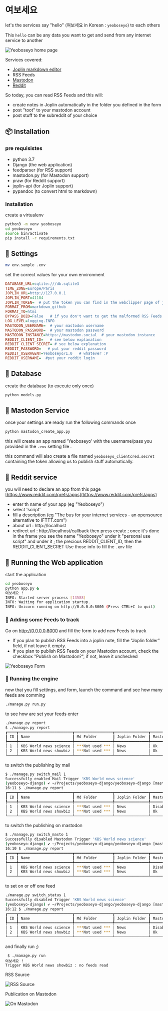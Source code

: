 # 여보세요
let's the services say "hello" (여보세요 in Korean : `yeoboseyo`) to each others

This `hello` can be any data you want to get and send from any internet service to another

![Yeoboseyo home page](doc/home.png)

Services covered:

- [Joplin markdown editor](https://joplinapp.org)
- RSS Feeds
- [Mastodon](https://mastodon.social)
- [Reddit](https://reddit.com)

So today, you can read RSS Feeds and this will:
* create notes in Joplin automatically in the folder you defined in the form
* post "toot" to your mastodon account
* post stuff to the subreddit of your choice

## :package: Installation

### pre requisistes

- python 3.7
- Django (the web application)
- feedparser (for RSS support)
- mastodon.py (for Mastodon support)
- praw (for Reddit support)
- joplin-api (for Joplin support)
- pypandoc (to convert html to markdown)

### Installation
create a virtualenv

```bash
python3 -m venv yeoboseyo
cd yeoboseyo
source bin/activate
pip install -r requirements.txt
```

##  :wrench: Settings
```bash
mv env.sample .env
```
set the correct values for your own environment
```ini
DATABASE_URL=sqlite:///db.sqlite3
TIME_ZONE=Europe/Paris
JOPLIN_URL=http://127.0.0.1
JOPLIN_PORT=41184
JOPLIN_TOKEN=  # put the token you can find in the webclipper page of joplin editor
FORMAT_FROM=markdown_github
FORMAT_TO=html
BYPASS_BOZO=False   # if you don't want to get the malformed RSS Feeds set it to False
LOG_LEVEL=logging.INFO
MASTODON_USERNAME=  # your mastodon username
MASTODON_PASSWORD=  # your mastodon password
MASTODON_INSTANCE=https://mastodon.social  # your mastodon instance
REDDIT_CLIENT_ID=   # see below explanation
REDDIT_CLIENT_SECRET= # see below explanation
REDDIT_PASSWORD=   # put your reddit password
REDDIT_USERAGENT=Yeoboseyo/1.0   # whatever :P
REDDIT_USERNAME=  #put your reddit login
```

## :dvd: Database

create the database (to execute only once)
```bash
python models.py
```

##  :shell: Mastodon Service
once your settings are ready run the following commands once

```bash
python mastodon_create_app.py
```
this will create an app named 'Yeoboseyo' with the username/pass you provided in the `.env` setting file .

this command will also create a file named `yeoboseyo_clientcred.secret` containing the token allowing us to publish stuff automatically.

##  :shell: Reddit service

you will need to declare an app from this page [https://www.reddit.com/prefs/apps](https://www.reddit.com/prefs/apps)

* enter th name of your app (eg "Yeoboseyo")
* select 'script'
* fill a description (eg "The bus for your internet services - an opensource alternative to IFTTT.com")
* about url : http://localhost
* redirect url : http://localhost/callback
then press create ; once it's done
in the frame you see the name "Yeoboseyo" under it "personal use script" and under it ; the precious REDDIT_CLIENT_ID, then the REDDIT_CLIENT_SECRET
Use those info to fill the `.env` file

## :mega: Running the Web application

start the application
```bash
cd yeoboseyo
python app.py &
여보세요 !
INFO: Started server process [13588]
INFO: Waiting for application startup.
INFO: Uvicorn running on http://0.0.0.0:8000 (Press CTRL+C to quit)
```


### :eyes: Adding some Feeds to track

Go on http://0.0.0.0:8000 and fill the form to add new Feeds to track

* If you plan to publish RSS Feeds into a joplin note, fill the "Joplin folder" field, if not leave it empty.
* If you plan to publish RSS Feeds on your Mastodon account, check the checkbox "Publish on Mastodon?", if not, leave it unchecked

![Yeoboseyo Form](doc/form.png)

###  :dizzy: Running the engine

now that you fill settings, and form, launch the command and see how many feeds are comming
```bash
./manage.py run.py
```
to see how are set your feeds enter
```bash
./manage.py report
$ ./manage.py report
┏━━━━┳━━━━━━━━━━━━━━━━━━━━━━━━┳━━━━━━━━━━━━━━━━━┳━━━━━━━━━━━━━━━┳━━━━━━━━━━┳━━━━━━━━━━┳━━━━━━━━┳━━━━━━━━┳━━━━━━━━━━━━━━━━━━━━━━━━━━━━━━━━━━┓
┃ ID ┃ Name                   ┃ Md Folder       ┃ Joplin Folder ┃ Mastodon ┃ Mail     ┃ Reddit ┃ Status ┃ Triggered                        ┃
┡━━━━╇━━━━━━━━━━━━━━━━━━━━━━━━╇━━━━━━━━━━━━━━━━━╇━━━━━━━━━━━━━━━╇━━━━━━━━━━╇━━━━━━━━━━╇━━━━━━━━╇━━━━━━━━╇━━━━━━━━━━━━━━━━━━━━━━━━━━━━━━━━━━┩
│ 1  │ KBS World news science │ ***Not used *** │ News          │ Ok       │ Disabled │        │ Ok     │ 2020-10-06 13:05:40.452455+00:00 │
│ 2  │ KBS World news showbiz │ ***Not used *** │ News          │ Ok       │ Disabled │        │ Ok     │ 2020-10-06 13:05:41.615231+00:00 │
└────┴────────────────────────┴─────────────────┴───────────────┴──────────┴──────────┴────────┴────────┴──────────────────────────────────┘

```
to switch the publishing by mail 
```bash
$ ./manage.py switch_mail 1
Successfully enabled Mail Trigger 'KBS World news science'
(yeoboseyo-django) ✔ ~/Projects/yeoboseyo-django/yeoboseyo-django [master|✚ 6] 
16:11 $ ./manage.py report
┏━━━━┳━━━━━━━━━━━━━━━━━━━━━━━━┳━━━━━━━━━━━━━━━━━┳━━━━━━━━━━━━━━━┳━━━━━━━━━━┳━━━━━━━━━━┳━━━━━━━━┳━━━━━━━━┳━━━━━━━━━━━━━━━━━━━━━━━━━━━━━━━━━━┓
┃ ID ┃ Name                   ┃ Md Folder       ┃ Joplin Folder ┃ Mastodon ┃ Mail     ┃ Reddit ┃ Status ┃ Triggered                        ┃
┡━━━━╇━━━━━━━━━━━━━━━━━━━━━━━━╇━━━━━━━━━━━━━━━━━╇━━━━━━━━━━━━━━━╇━━━━━━━━━━╇━━━━━━━━━━╇━━━━━━━━╇━━━━━━━━╇━━━━━━━━━━━━━━━━━━━━━━━━━━━━━━━━━━┩
│ 1  │ KBS World news science │ ***Not used *** │ News          │ Disabled │ Ok       │        │ Ok     │ 2020-10-06 14:11:48.977241+00:00 │
│ 2  │ KBS World news showbiz │ ***Not used *** │ News          │ Ok       │ Disabled │        │ Ok     │ 2020-10-06 13:05:41.615231+00:00 │
└────┴────────────────────────┴─────────────────┴───────────────┴──────────┴──────────┴────────┴────────┴──────────────────────────────────┘
```
to switch the publishing on mastodon
```bash
$ ./manage.py switch_masto 1
Successfully disabled Mastodon Trigger 'KBS World news science'
(yeoboseyo-django) ✔ ~/Projects/yeoboseyo-django/yeoboseyo-django [master|✚ 6] 
16:10 $ ./manage.py report
┏━━━━┳━━━━━━━━━━━━━━━━━━━━━━━━┳━━━━━━━━━━━━━━━━━┳━━━━━━━━━━━━━━━┳━━━━━━━━━━┳━━━━━━━━━━┳━━━━━━━━┳━━━━━━━━┳━━━━━━━━━━━━━━━━━━━━━━━━━━━━━━━━━━┓
┃ ID ┃ Name                   ┃ Md Folder       ┃ Joplin Folder ┃ Mastodon ┃ Mail     ┃ Reddit ┃ Status ┃ Triggered                        ┃
┡━━━━╇━━━━━━━━━━━━━━━━━━━━━━━━╇━━━━━━━━━━━━━━━━━╇━━━━━━━━━━━━━━━╇━━━━━━━━━━╇━━━━━━━━━━╇━━━━━━━━╇━━━━━━━━╇━━━━━━━━━━━━━━━━━━━━━━━━━━━━━━━━━━┩
│ 1  │ KBS World news science │ ***Not used *** │ News          │ Disabled │ Disabled │        │ Ok     │ 2020-10-06 14:10:54.943481+00:00 │
│ 2  │ KBS World news showbiz │ ***Not used *** │ News          │ Ok       │ Disabled │        │ Ok     │ 2020-10-06 13:05:41.615231+00:00 │
└────┴────────────────────────┴─────────────────┴───────────────┴──────────┴──────────┴────────┴────────┴──────────────────────────────────┘

```
to set on or off one feed
```bash
./manage.py switch_status 1
Successfully disabled Trigger 'KBS World news science'
(yeoboseyo-django) ✔ ~/Projects/yeoboseyo-django/yeoboseyo-django [master|✚ 6] 
16:12 $ ./manage.py report
┏━━━━┳━━━━━━━━━━━━━━━━━━━━━━━━┳━━━━━━━━━━━━━━━━━┳━━━━━━━━━━━━━━━┳━━━━━━━━━━┳━━━━━━━━━━┳━━━━━━━━┳━━━━━━━━━━┳━━━━━━━━━━━━━━━━━━━━━━━━━━━━━━━━━━┓
┃ ID ┃ Name                   ┃ Md Folder       ┃ Joplin Folder ┃ Mastodon ┃ Mail     ┃ Reddit ┃ Status   ┃ Triggered                        ┃
┡━━━━╇━━━━━━━━━━━━━━━━━━━━━━━━╇━━━━━━━━━━━━━━━━━╇━━━━━━━━━━━━━━━╇━━━━━━━━━━╇━━━━━━━━━━╇━━━━━━━━╇━━━━━━━━━━╇━━━━━━━━━━━━━━━━━━━━━━━━━━━━━━━━━━┩
│ 1  │ KBS World news science │ ***Not used *** │ News          │ Disabled │ Ok       │        │ Disabled │ 2020-10-06 14:12:29.370273+00:00 │
│ 2  │ KBS World news showbiz │ ***Not used *** │ News          │ Ok       │ Disabled │        │ Ok       │ 2020-10-06 13:05:41.615231+00:00 │
└────┴────────────────────────┴─────────────────┴───────────────┴──────────┴──────────┴────────┴──────────┴──────────────────────────────────┘
```
and finally run ;)
```
 $ ./manage.py run
여보세요 !
Trigger KBS World news showbiz : no feeds read
```

RSS Source

![RSS Source](doc/Source_RSS.png)

Publication on Mastodon

![On Mastodon](doc/Mastodon.png)
